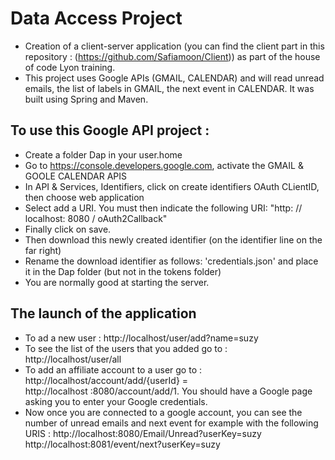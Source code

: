 # Data Access Project 

- Creation of a client-server application (you can find the client part in this repository : (https://github.com/Safiamoon/Client)) as part of the house of code Lyon training. 
- This project uses Google APIs (GMAIL, CALENDAR) and will read unread emails, the list of labels in GMAIL, the next event in CALENDAR. It was built using Spring and Maven.

## To use this Google API project : 

 - Create a folder Dap in your user.home
 - Go to https://console.developers.google.com, activate the GMAIL & GOOLE CALENDAR APIS
 - In API & Services, Identifiers, click on create identifiers OAuth CLientID, then choose web application
 - Select add a URI. You must then indicate the following URI: "http: // localhost: 8080 / oAuth2Callback"
 - Finally click on save.
 - Then download this newly created identifier (on the identifier line on the far right)
 - Rename the download identifier as follows: 'credentials.json' and place it in the Dap folder (but not in the tokens   folder)
 - You are normally good at starting the server.
 
## The launch of the application

- To ad a new user : http://localhost/user/add?name=suzy
- To see the list of the users that you added go to : http://localhost/user/all
- To add an affiliate account to a user go to : http://localhost/account/add/{userId} = http://localhost :8080/account/add/1. You should have a Google page asking you to enter your Google credentials.
- Now once you are connected to a google account, you can see the number of unread emails and next event for example with the following URIS :
http://localhost:8080/Email/Unread?userKey=suzy
http://localhost:8081/event/next?userKey=suzy

 
 


